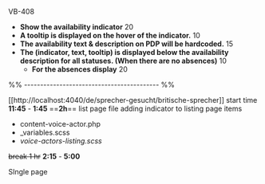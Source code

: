 VB-408
- **Show the availability indicator** 20
- **A tooltip is displayed on the hover of the indicator.** 10
- **The availability text & description on PDP will be hardcoded.** 15
- **The (indicator, text, tooltip) is displayed below the availability description for all statuses. (When there are no absences)** 10
  - **For the absences display** 20

%% ------------------------------------------ %%

  [[http://localhost:4040/de/sprecher-gesucht/britische-sprecher]]
start time **11:45** - **1:45** ==**2h**==
list page file 
adding indicator to listing page items
- content-voice-actor.php 
- _variables.scss
- _voice-actors-listing.scss_
  
~~break 1 hr~~
**2:15**  - **5:00**

SIngle page 



